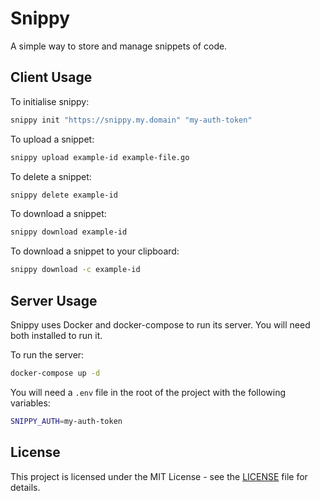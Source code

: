 # Snippy

A simple way to store and manage snippets of code.

## Client Usage

To initialise snippy:

```bash
snippy init "https://snippy.my.domain" "my-auth-token"
```

To upload a snippet:

```bash
snippy upload example-id example-file.go
```

To delete a snippet:

```bash
snippy delete example-id
```

To download a snippet:

```bash
snippy download example-id
```

To download a snippet to your clipboard:

```bash
snippy download -c example-id
```

## Server Usage

Snippy uses Docker and docker-compose to run its server. You will need both installed to run it.

To run the server:

```bash
docker-compose up -d
```

You will need a `.env` file in the root of the project with the following variables:

```bash
SNIPPY_AUTH=my-auth-token
```

## License

This project is licensed under the MIT License - see the [LICENSE](LICENSE) file for details.
